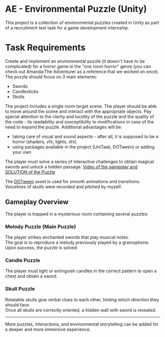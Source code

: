 # AE - Environmental Puzzle (Unity)

This project is a collection of environmental puzzles created in Unity as part of a recruitment test task for a game development internship.

# Task Requirements
Create and implement an environmental puzzle (it doesn't have to be complicated) for a horror game in the "one room horror" genre (you can check out Amanda:The Adventurer as a reference that we worked on once). The puzzle should focus on 3 main elements:
* Swords
* Candlesticks
* Skulls

The project includes a single room target scene. The player should be able to move around the scene and interact with the appropriate objects. Pay special attention to the clarity and lucidity of the puzzle and the quality of the code - its readability and susceptibility to modifications in case of the need to expand the puzzle.
Additional advantages will be:
* taking care of visual and sound aspects - after all, it is supposed to be a horror (shaders, vfx, lights, sfx)
* using packages available in the project (UniTask, DOTween) or adding your own

The player must solve a series of interactive challenges to obtain magical swords and unlock a hidden passage.
[Video of the gameplay and SOLUTION of the Puzzle](https://www.youtube.com/watch?v=VwZ3rX6HTqw)

The [DOTween](http://dotween.demigiant.com/) asset is used for smooth animations and transitions.
Voicelines of skulls were recorded and pitched by myself.

## Gameplay Overview
The player is trapped in a mysterious room containing several puzzles:

###  Melody Puzzle (Main Puzzle)
The player strikes enchanted swords that play musical notes.  
The goal is to reproduce a melody previously played by a gramophone.  
Upon success, the puzzle is solved.

###  Candle Puzzle
The player must light or extinguish candles in the correct pattern to open a chest and obtain a sword.

###  Skull Puzzle
Rotatable skulls give verbal clues to each other, hinting which direction they should face.  
Once all skulls are correctly oriented, a hidden wall with sword is revealed.

---
More puzzles, interactions, and environmental storytelling can be added for a deeper and more immersive experience.
